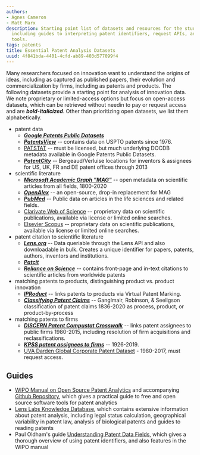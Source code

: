 ```yaml
---
authors:
- Agnes Cameron
- Matt Marx
description: Starting point list of datasets and resources for the study of innovation,
  including guides to interpreting patent identifiers, request APIs, and disambiguation
  tools.
tags: patents
title: Essential Patent Analysis Datasets
uuid: 4f841bda-4401-4cfd-ab89-403d577099f4
---
```


Many researchers focused on innovation want to understand the origins of ideas, including as captured as published papers, their evolution and commercialization by firms, including as patents and products. The following datasets provide a starting point for analysis of innovation data. We note proprietary or limited-access options but focus on open-access datasets, which can be retrieved without needin to pay or request access and are ***bold-italicized***. Other than prioritizing open datasets, we list them alphabetically.


* patent data 
	* [***Google Patents Public Datasets***](https://iiindex.org/datasets/google_patents_public)
	* [***PatentsView***](https://iiindex.org/datasets/patentsview) -- contains data on USPTO patents since 1976.
	* [PATSTAT](https://iiindex.org/datasets/patstat) -- must be licensed, but much underlying DOCDB metadata available in Google Patents Public Datasets.
	* [***PatentCity***](https://dataverse.harvard.edu/dataset.xhtml?persistentId=doi:10.7910/DVN/PG6THV) -- Bergeaud/Verluise locations for inventors & assignees for US, UK, FR and DE patent offices through 2013
* scientific literature
	*  [***Microsoft Academic Graph "MAG"***](https://iiindex.org/datasets/makg.html) -- open metadata on scientific articles from all fields, 1800-2020
	*  [***OpenAlex***](http://openalex.org) -- an open-source, drop-in replacement for MAG 
	*  [***PubMed***](https://pubmed.ncbi.nlm.nih.gov/download/#annual-baseline) -- Public data on articles in the life sciences and related fields.
	*  [Clarivate Web of Science](https://access.clarivate.com/login?app=wos&alternative=true&shibShireURL=https:%2F%2Fwww.webofknowledge.com%2F%3Fauth%3DShibboleth&shibReturnURL=https:%2F%2Fwww.webofknowledge.com%2F%3Fmode%3DNextgen%26action%3Dtransfer%26path%3D%252Fwos%252Fauthor%252Fsearch%26DestApp%3DUA&referrer=mode%3DNextgen%26path%3D%252Fwos%252Fauthor%252Fsearch%26DestApp%3DUA%26action%3Dtransfer&roaming=true) -- proprietary data on scientific publications, available via license or limited online searches. 
	*  [Elsevier Scopus](https://www.scopus.com/home.uri) -- proprietary data on scientific publications, available via license or limited online searches. 
* patent citation to scientific literature
	* [***Lens.org***](https://iiindex.org/datasets/lens) -- Data queriable through the Lens API and also downloadable in bulk. Creates a unique identifier for papers, patents, authors, inventors and institutions.
	* [***Patcit***](https://iiindex.org/datasets/patcit)
	* [***Reliance on Science***](http://relianceonscience.org) -- contains front-page and in-text citations to scientific articles from worldwide patents
* matching patents to products, distinguishing product vs. product innovation
	* [***IPRoduct***](http://iproduct.io) -- links patents to products via Virtual Patent Marking.
	* [***Classifying Patent Claims***](https://zenodo.org/record/6395308) -- Ganglmair, Robinson, & Seeligson classification of patent claims 1836-2020 as process, product, or product-by-process
* matching patents to firms
	* [***DISCERN Patent Compustat Crosswalk***](https://iiindex.org/datasets/discern) -- links patent assignees to public firms 1980-2015, including resolution of firm acquisitions and reclassifications.
	* [***KPSS patent assignees to firms***](https://github.com/KPSS2017/Technological-Innovation-Resource-Allocation-and-Growth-Extended-Data) -- 1926-2019.
	* [UVA Darden Global Corporate Patent Dataset](https://patents.darden.virginia.edu/) - 1980-2017, must request access.

## Guides

* [WIPO Manual on Open Source Patent Analytics](https://wipo-analytics.github.io/) and accompanying [Github Repository](https://github.com/wipo-analytics), which gives a practical guide to free and open source software tools for patent analytics
* [Lens Labs Knowledge Database](https://support.lens.org/knowledge-database/), which contains extensive information about patent analysis, including legal status calculation, geographical variability in patent law, analysis of biological patents and guides to reading patents
* Paul Oldham's guide [Understanding Patent Data Fields](https://www.pauloldham.net/patent-data-fields/), which gives a thorough overview of using patent identifiers, and also features in the WIPO manual
